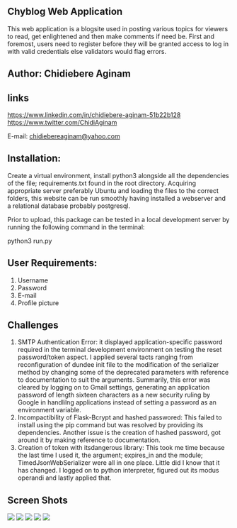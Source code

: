 ## Chyblog Web Application

This web application is a blogsite used in posting various topics 
for viewers to read, get enlightened and then make comments if need be. 
First and foremost, users need to register before they will be granted 
access to log in with valid credentials else validators would flag errors.

## Author: Chidiebere Aginam

## links

https://www.linkedin.com/in/chidiebere-aginam-51b22b128
https://www.twitter.com/ChidiAginam

E-mail: chidiebereaginam@yahoo.com

## Installation:

Create a virtual environment, install python3 alongside all the dependencies
of the file; requirements.txt found in the root directory.
Acquiring appropriate server preferably Ubuntu and loading the files to the correct folders,
this website can be run smoothly having installed a webserver and a relational database probably postgresql.

Prior to upload, this package can be tested in a local development server by running the following command 
in the terminal:

python3 run.py

## User Requirements:
1. Username
2. Password
3. E-mail
4. Profile picture

## Challenges

1. SMTP Authentication Error: it displayed application-specific password required in the terminal development environment on testing the reset password/token aspect. I applied several tacts ranging from reconfiguration of dundee init file to the modification of the serializer method by changing some of the deprecated parameters with reference to documentation to suit the arguments. Summarily, this error was cleared by logging on to Gmail settings, generating an application password of length sixteen characters as a new security ruling by Google in handlilng applications instead of setting a password as an environment variable.
2. Incompactibility of Flask-Bcrypt and hashed passwored: This failed to install using the pip command but was resolved by providing its dependencies. Another issue is the creation of hashed password, got around it by making reference to documentation.
3. Creation of token with itsdangerous library: This took me time because the last time I used it, the argument; expires_in and the module; TimedJsonWebSerializer were all in one place. Little did I know that it has changed. I logged on to python interpreter, figured out its modus operandi and lastly applied that.

## Screen Shots

![](C:\Users\ARINZE\Downloads\chyblog1.png)
![](C:\Users\ARINZE\Downloads\chyblog2.png)
![](C:\Users\ARINZE\Downloads\chyblog3.png)
![](C:\Users\ARINZE\Downloads\chyblog4.png)
![](C:\Users\ARINZE\Downloads\chyblog5.png)
